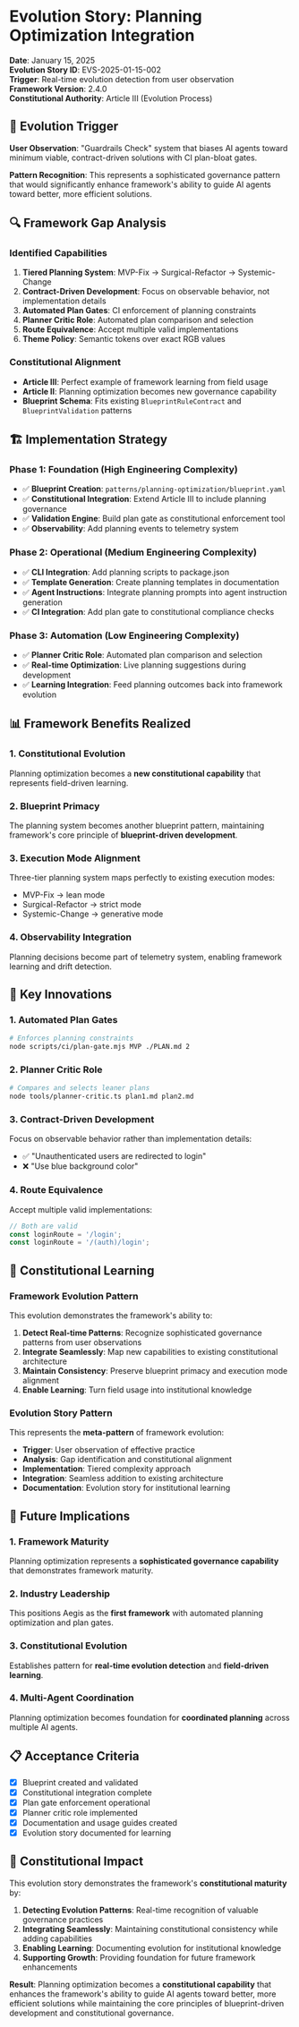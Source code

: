 <!--
@aegisBlueprint: planning-optimization
@version: 1.0.0
@mode: strict
@intent: Evolution story documenting the integration of planning optimization into constitutional framework
@context: Real-time evolution detection and framework learning from field usage patterns
-->

# Evolution Story: Planning Optimization Integration

**Date**: January 15, 2025  
**Evolution Story ID**: EVS-2025-01-15-002  
**Trigger**: Real-time evolution detection from user observation  
**Framework Version**: 2.4.0  
**Constitutional Authority**: Article III (Evolution Process)

## 🎯 **Evolution Trigger**

**User Observation**: "Guardrails Check" system that biases AI agents toward minimum viable, contract-driven solutions with CI plan-bloat gates.

**Pattern Recognition**: This represents a sophisticated governance pattern that would significantly enhance framework's ability to guide AI agents toward better, more efficient solutions.

## 🔍 **Framework Gap Analysis**

### **Identified Capabilities**
1. **Tiered Planning System**: MVP-Fix → Surgical-Refactor → Systemic-Change
2. **Contract-Driven Development**: Focus on observable behavior, not implementation details
3. **Automated Plan Gates**: CI enforcement of planning constraints
4. **Planner Critic Role**: Automated plan comparison and selection
5. **Route Equivalence**: Accept multiple valid implementations
6. **Theme Policy**: Semantic tokens over exact RGB values

### **Constitutional Alignment**
- **Article III**: Perfect example of framework learning from field usage
- **Article II**: Planning optimization becomes new governance capability
- **Blueprint Schema**: Fits existing `BlueprintRuleContract` and `BlueprintValidation` patterns

## 🏗️ **Implementation Strategy**

### **Phase 1: Foundation (High Engineering Complexity)**
- ✅ **Blueprint Creation**: `patterns/planning-optimization/blueprint.yaml`
- ✅ **Constitutional Integration**: Extend Article III to include planning governance
- ✅ **Validation Engine**: Build plan gate as constitutional enforcement tool
- ✅ **Observability**: Add planning events to telemetry system

### **Phase 2: Operational (Medium Engineering Complexity)**
- ✅ **CLI Integration**: Add planning scripts to package.json
- ✅ **Template Generation**: Create planning templates in documentation
- ✅ **Agent Instructions**: Integrate planning prompts into agent instruction generation
- ✅ **CI Integration**: Add plan gate to constitutional compliance checks

### **Phase 3: Automation (Low Engineering Complexity)**
- ✅ **Planner Critic Role**: Automated plan comparison and selection
- ✅ **Real-time Optimization**: Live planning suggestions during development
- ✅ **Learning Integration**: Feed planning outcomes back into framework evolution

## 📊 **Framework Benefits Realized**

### **1. Constitutional Evolution**
Planning optimization becomes a **new constitutional capability** that represents field-driven learning.

### **2. Blueprint Primacy**
The planning system becomes another blueprint pattern, maintaining framework's core principle of **blueprint-driven development**.

### **3. Execution Mode Alignment**
Three-tier planning system maps perfectly to existing execution modes:
- MVP-Fix → lean mode
- Surgical-Refactor → strict mode  
- Systemic-Change → generative mode

### **4. Observability Integration**
Planning decisions become part of telemetry system, enabling framework learning and drift detection.

## 🎯 **Key Innovations**

### **1. Automated Plan Gates**
```bash
# Enforces planning constraints
node scripts/ci/plan-gate.mjs MVP ./PLAN.md 2
```

### **2. Planner Critic Role**
```bash
# Compares and selects leaner plans
node tools/planner-critic.ts plan1.md plan2.md
```

### **3. Contract-Driven Development**
Focus on observable behavior rather than implementation details:
- ✅ "Unauthenticated users are redirected to login"
- ❌ "Use blue background color"

### **4. Route Equivalence**
Accept multiple valid implementations:
```typescript
// Both are valid
const loginRoute = '/login';
const loginRoute = '/(auth)/login';
```

## 🔄 **Constitutional Learning**

### **Framework Evolution Pattern**
This evolution demonstrates the framework's ability to:
1. **Detect Real-time Patterns**: Recognize sophisticated governance patterns from user observations
2. **Integrate Seamlessly**: Map new capabilities to existing constitutional architecture
3. **Maintain Consistency**: Preserve blueprint primacy and execution mode alignment
4. **Enable Learning**: Turn field usage into institutional knowledge

### **Evolution Story Pattern**
This represents the **meta-pattern** of framework evolution:
- **Trigger**: User observation of effective practice
- **Analysis**: Gap identification and constitutional alignment
- **Implementation**: Tiered complexity approach
- **Integration**: Seamless addition to existing architecture
- **Documentation**: Evolution story for institutional learning

## 🚀 **Future Implications**

### **1. Framework Maturity**
Planning optimization represents a **sophisticated governance capability** that demonstrates framework maturity.

### **2. Industry Leadership**
This positions Aegis as the **first framework** with automated planning optimization and plan gates.

### **3. Constitutional Evolution**
Establishes pattern for **real-time evolution detection** and **field-driven learning**.

### **4. Multi-Agent Coordination**
Planning optimization becomes foundation for **coordinated planning** across multiple AI agents.

## 📋 **Acceptance Criteria**

- [x] Blueprint created and validated
- [x] Constitutional integration complete
- [x] Plan gate enforcement operational
- [x] Planner critic role implemented
- [x] Documentation and usage guides created
- [x] Evolution story documented for learning

## 🎯 **Constitutional Impact**

This evolution story demonstrates the framework's **constitutional maturity** by:
1. **Detecting Evolution Patterns**: Real-time recognition of valuable governance practices
2. **Integrating Seamlessly**: Maintaining constitutional consistency while adding capabilities
3. **Enabling Learning**: Documenting evolution for institutional knowledge
4. **Supporting Growth**: Providing foundation for future framework enhancements

**Result**: Planning optimization becomes a **constitutional capability** that enhances the framework's ability to guide AI agents toward better, more efficient solutions while maintaining the core principles of blueprint-driven development and constitutional governance.
